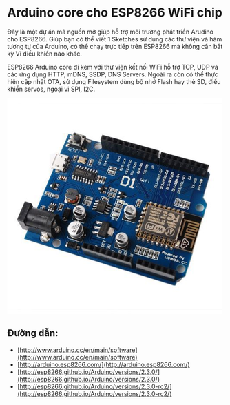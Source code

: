 # Arduino core cho ESP8266 WiFi chip

Đây là một dự án mã nguồn mở giúp hỗ trợ môi trường phát triển Arudino cho ESP8266. Giúp bạn có thể viết 1 Sketches sử dụng các thư viện và hàm tương tự của Arduino, có thể chạy trực tiếp trên ESP8266 mà không cần bất kỳ Vi điều khiển nào khác.

ESP8266 Arduino core đi kèm với thư viện kết nối WiFi hỗ trợ TCP, UDP và các ứng dụng HTTP, mDNS, SSDP, DNS Servers. Ngoài ra còn có thể thực hiện cập nhật OTA, sử dụng Filesystem dùng bộ nhớ Flash hay thẻ SD, điều khiển servos, ngoại vi SPI, I2C.

![ESP8266 Arduino](./images/esp8266-uno.jpg)

## Đường dẫn: 

- [http://www.arduino.cc/en/main/software](http://www.arduino.cc/en/main/software)
- [http://arduino.esp8266.com/](http://arduino.esp8266.com/)
- [http://esp8266.github.io/Arduino/versions/2.3.0/](http://esp8266.github.io/Arduino/versions/2.3.0/)
- [http://esp8266.github.io/Arduino/versions/2.3.0-rc2/](http://esp8266.github.io/Arduino/versions/2.3.0-rc2/)
